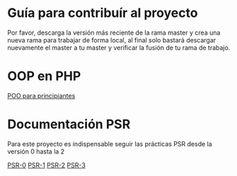 # Guía para contribuír al proyecto

Por favor, descarga la versión más reciente de la rama master y crea una nueva rama para trabajar de forma local, al final solo bastará descargar nuevamente el master a tu master y verificar la fusión de tu rama de trabajo.

# OOP en PHP

[POO para principiantes](http://code.tutsplus.com/tutorials/object-oriented-php-for-beginners--net-12762)

# Documentación  PSR

Para este proyecto es indispensable seguir las prácticas PSR desde la versión 0 hasta la 2

[PSR-0](http://www.php-fig.org/psr/psr-0/es/)
[PSR-1](http://www.php-fig.org/psr/psr-1/es/)
[PSR-2](http://www.php-fig.org/psr/psr-2/es/)
[PSR-3](http://www.php-fig.org/psr/psr-3/es/)
